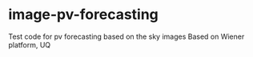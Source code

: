 # image-pv-forecasting
Test code for pv forecasting based on the sky images
Based on Wiener platform, UQ
